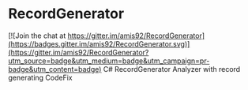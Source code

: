 # RecordGenerator

[![Join the chat at https://gitter.im/amis92/RecordGenerator](https://badges.gitter.im/amis92/RecordGenerator.svg)](https://gitter.im/amis92/RecordGenerator?utm_source=badge&utm_medium=badge&utm_campaign=pr-badge&utm_content=badge)
C# RecordGenerator Analyzer with record generating CodeFix
